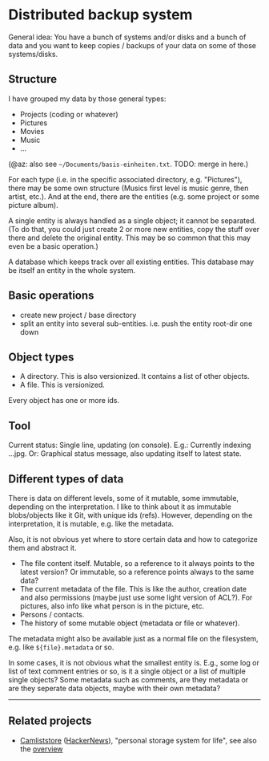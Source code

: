 # Distributed backup system

General idea: You have a bunch of systems and/or disks and a bunch of data and you want to keep copies / backups of your data on some of those systems/disks.

## Structure

I have grouped my data by those general types:

* Projects (coding or whatever)
* Pictures
* Movies
* Music
* …

(@az: also see `~/Documents/basis-einheiten.txt`. TODO: merge in here.)

For each type (i.e. in the specific associated directory, e.g. "Pictures"), there may be some own structure (Musics first level is music genre, then artist, etc.). And at the end, there are the entities (e.g. some project or some picture album).

A single entity is always handled as a single object; it cannot be separated. (To do that, you could just create 2 or more new entities, copy the stuff over there and delete the original entity. This may be so common that this may even be a basic operation.)

A database which keeps track over all existing entities. This database may be itself an entity in the whole system.


## Basic operations

- create new project / base directory
- split an entity into several sub-entities. i.e. push the entity root-dir one down


## Object types

- A directory. This is also versionized. It contains a list of other objects.
- A file. This is versionized.

Every object has one or more ids.


## Tool

Current status: Single line, updating (on console). E.g.: Currently indexing ...jpg. Or: Graphical status message, also updating itself to latest state.

## Different types of data

There is data on different levels, some of it mutable, some immutable, depending on the interpretation. I like to think about it as immutable blobs/objects like it Git, with unique ids (refs). However, depending on the interpretation, it is mutable, e.g. like the metadata.

Also, it is not obvious yet where to store certain data and how to categorize them and abstract it.

* The file content itself. Mutable, so a reference to it always points to the latest version? Or immutable, so a reference points always to the same data?
* The current metadata of the file. This is like the author, creation date and also permissions (maybe just use some light version of ACL?). For pictures, also info like what person is in the picture, etc.
* Persons / contacts.
* The history of some mutable object (metadata or file or whatever).

The metadata might also be available just as a normal file on the filesystem, e.g. like `${file}.metadata` or so.

In some cases, it is not obvious what the smallest entity is. E.g., some log or list of text comment entries or so, is it a single object or a list of multiple single objects? Some metadata such as comments, are they metadata or are they seperate data objects, maybe with their own metadata?

---

## Related projects

* [Camliststore](http://camlistore.org/) ([HackerNews](https://news.ycombinator.com/item?id=2156374)), "personal storage system for life", see also the [overview](http://camlistore.org/docs/overview)


